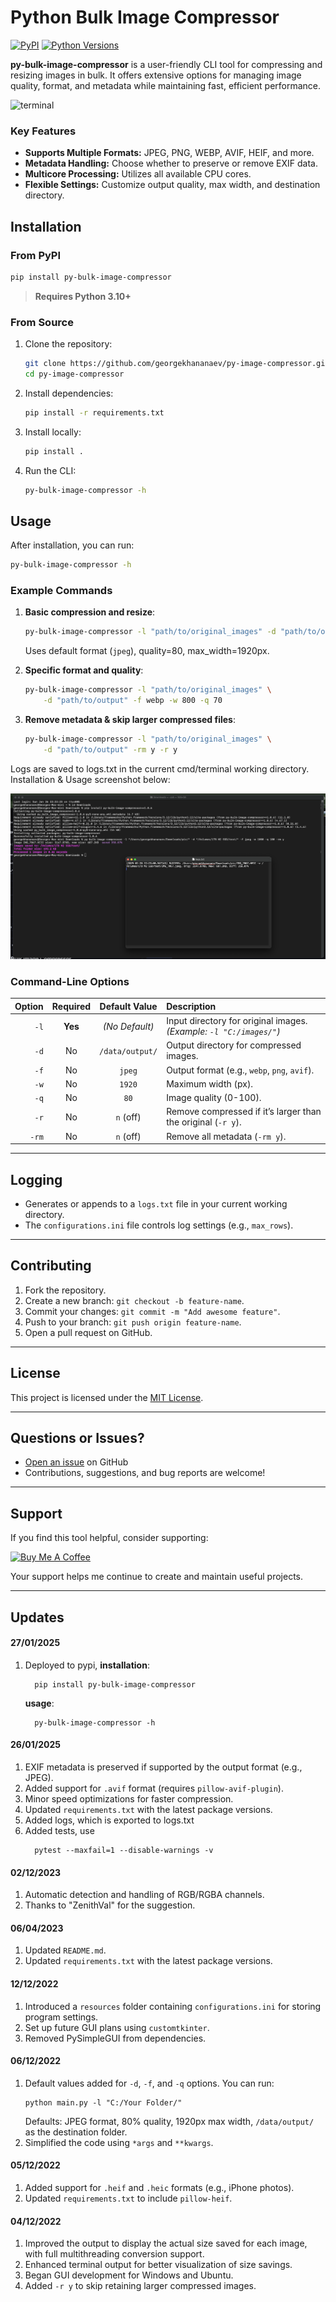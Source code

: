 # Python Bulk Image Compressor

[![PyPI](https://img.shields.io/pypi/v/py-bulk-image-compressor.svg)](https://pypi.org/project/py-bulk-image-compressor/)
[![Python Versions](https://img.shields.io/pypi/pyversions/py-bulk-image-compressor.svg)](https://pypi.org/project/py-bulk-image-compressor/)

**py-bulk-image-compressor** is a user-friendly CLI tool for compressing and resizing images in bulk. It offers extensive options for managing image quality, format, and metadata while maintaining fast, efficient performance.

![terminal](https://raw.githubusercontent.com/georgekhananaev/py-image-compressor/main/screenshots/multicore.gif)

### Key Features

- **Supports Multiple Formats:** JPEG, PNG, WEBP, AVIF, HEIF, and more.
- **Metadata Handling:** Choose whether to preserve or remove EXIF data.
- **Multicore Processing:** Utilizes all available CPU cores.
- **Flexible Settings:** Customize output quality, max width, and destination directory.

## Installation

### From PyPI

```bash
pip install py-bulk-image-compressor
```

> **Requires Python 3.10+**

### From Source

1. Clone the repository:
   ```bash
   git clone https://github.com/georgekhananaev/py-image-compressor.git
   cd py-image-compressor
   ```
2. Install dependencies:
   ```bash
   pip install -r requirements.txt
   ```
3. Install locally:
   ```bash
   pip install .
   ```
4. Run the CLI:
   ```bash
   py-bulk-image-compressor -h
   ```

## Usage

After installation, you can run:

```bash
py-bulk-image-compressor -h
```

### Example Commands

1. **Basic compression and resize**:
   ```bash
   py-bulk-image-compressor -l "path/to/original_images" -d "path/to/output"
   ```
   Uses default format (`jpeg`), quality=80, max_width=1920px.

2. **Specific format and quality**:
   ```bash
   py-bulk-image-compressor -l "path/to/original_images" \
       -d "path/to/output" -f webp -w 800 -q 70
   ```
   
3. **Remove metadata & skip larger compressed files**:
   ```bash
   py-bulk-image-compressor -l "path/to/original_images" \
       -d "path/to/output" -rm y -r y
   ```

Logs are saved to logs.txt in the current cmd/terminal working directory. Installation & Usage screenshot below:

![terminal](https://raw.githubusercontent.com/georgekhananaev/py-image-compressor/main/screenshots/usage_example_pypi.png)


### Command-Line Options

| Option | Required | Default Value       | Description                                                            |
|-------:|:--------:|:-------------------:|:-----------------------------------------------------------------------|
| `-l`   | **Yes**  | *(No Default)*      | Input directory for original images. *(Example: `-l "C:/images/"`)*    |
| `-d`   | No       | `/data/output/`     | Output directory for compressed images.                                |
| `-f`   | No       | `jpeg`              | Output format (e.g., `webp`, `png`, `avif`).                           |
| `-w`   | No       | `1920`              | Maximum width (px).                                                    |
| `-q`   | No       | `80`                | Image quality (0-100).                                                 |
| `-r`   | No       | `n` (off)           | Remove compressed if it’s larger than the original (`-r y`).           |
| `-rm`  | No       | `n` (off)           | Remove all metadata (`-rm y`).                                         |

---

## Logging

- Generates or appends to a `logs.txt` file in your current working directory.
- The `configurations.ini` file controls log settings (e.g., `max_rows`).

---

## Contributing

1. Fork the repository.
2. Create a new branch: `git checkout -b feature-name`.
3. Commit your changes: `git commit -m "Add awesome feature"`.
4. Push to your branch: `git push origin feature-name`.
5. Open a pull request on GitHub.

---

## License

This project is licensed under the [MIT License](LICENSE).

---

## Questions or Issues?

- [Open an issue](https://github.com/georgekhananaev/py-image-compressor/issues) on GitHub
- Contributions, suggestions, and bug reports are welcome!

---

## Support

If you find this tool helpful, consider supporting:

[![Buy Me A Coffee](https://www.buymeacoffee.com/assets/img/custom_images/orange_img.png)](https://www.buymeacoffee.com/georgekhananaev)

Your support helps me continue to create and maintain useful projects.


---

## Updates

#### **27/01/2025**
1. Deployed to pypi, **installation**:
    ```shell
      pip install py-bulk-image-compressor
    ```
   **usage**:
    ```shell
      py-bulk-image-compressor -h
    ```

#### **26/01/2025**
1. EXIF metadata is preserved if supported by the output format (e.g., JPEG).
2. Added support for `.avif` format (requires `pillow-avif-plugin`).
3. Minor speed optimizations for faster compression.
4. Updated `requirements.txt` with the latest package versions.
5. Added logs, which is exported to logs.txt
6. Added tests, use 
    ```shell
      pytest --maxfail=1 --disable-warnings -v
    ```

#### **02/12/2023**
1. Automatic detection and handling of RGB/RGBA channels.
2. Thanks to "ZenithVal" for the suggestion.

#### **06/04/2023**
1. Updated `README.md`.
2. Updated `requirements.txt` with the latest package versions.

#### **12/12/2022**
1. Introduced a `resources` folder containing `configurations.ini` for storing program settings.
2. Set up future GUI plans using `customtkinter`.
3. Removed PySimpleGUI from dependencies.

#### **06/12/2022**
1. Default values added for `-d`, `-f`, and `-q` options. You can run:
   ```
   python main.py -l "C:/Your Folder/"
   ```
   Defaults: JPEG format, 80% quality, 1920px max width, `/data/output/` as the destination folder.
2. Simplified the code using `*args` and `**kwargs`.

#### **05/12/2022**
1. Added support for `.heif` and `.heic` formats (e.g., iPhone photos).
2. Updated `requirements.txt` to include `pillow-heif`.

#### **04/12/2022**
1. Improved the output to display the actual size saved for each image, with full multithreading conversion support.
2. Enhanced terminal output for better visualization of size savings.
3. Began GUI development for Windows and Ubuntu.
4. Added `-r y` to skip retaining larger compressed images.

